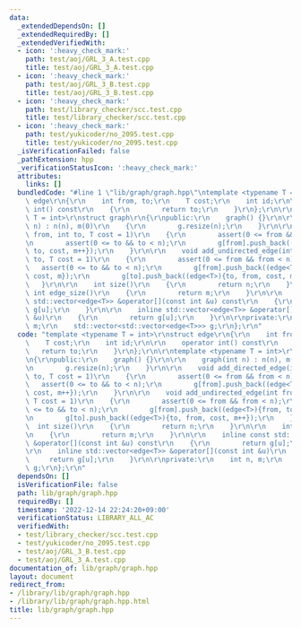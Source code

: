```yaml
---
data:
  _extendedDependsOn: []
  _extendedRequiredBy: []
  _extendedVerifiedWith:
  - icon: ':heavy_check_mark:'
    path: test/aoj/GRL_3_A.test.cpp
    title: test/aoj/GRL_3_A.test.cpp
  - icon: ':heavy_check_mark:'
    path: test/aoj/GRL_3_B.test.cpp
    title: test/aoj/GRL_3_B.test.cpp
  - icon: ':heavy_check_mark:'
    path: test/library_checker/scc.test.cpp
    title: test/library_checker/scc.test.cpp
  - icon: ':heavy_check_mark:'
    path: test/yukicoder/no_2095.test.cpp
    title: test/yukicoder/no_2095.test.cpp
  _isVerificationFailed: false
  _pathExtension: hpp
  _verificationStatusIcon: ':heavy_check_mark:'
  attributes:
    links: []
  bundledCode: "#line 1 \"lib/graph/graph.hpp\"\ntemplate <typename T = int>\r\nstruct\
    \ edge\r\n{\r\n    int from, to;\r\n    T cost;\r\n    int id;\r\n\r\n    operator\
    \ int() const\r\n    {\r\n        return to;\r\n    }\r\n};\r\n\r\ntemplate <typename\
    \ T = int>\r\nstruct graph\r\n{\r\npublic:\r\n    graph() {}\r\n\r\n    graph(int\
    \ n) : n(n), m(0)\r\n    {\r\n        g.resize(n);\r\n    }\r\n\r\n    void add_directed_edge(int\
    \ from, int to, T cost = 1)\r\n    {\r\n        assert(0 <= from && from < n);\r\
    \n        assert(0 <= to && to < n);\r\n        g[from].push_back((edge<T>){from,\
    \ to, cost, m++});\r\n    }\r\n\r\n    void add_undirected_edge(int from, int\
    \ to, T cost = 1)\r\n    {\r\n        assert(0 <= from && from < n);\r\n     \
    \   assert(0 <= to && to < n);\r\n        g[from].push_back((edge<T>){from, to,\
    \ cost, m});\r\n        g[to].push_back((edge<T>){to, from, cost, m++});\r\n \
    \   }\r\n\r\n    int size()\r\n    {\r\n        return n;\r\n    }\r\n\r\n   \
    \ int edge_size()\r\n    {\r\n        return m;\r\n    }\r\n\r\n    inline const\
    \ std::vector<edge<T>> &operator[](const int &u) const\r\n    {\r\n        return\
    \ g[u];\r\n    }\r\n\r\n    inline std::vector<edge<T>> &operator[](const int\
    \ &u)\r\n    {\r\n        return g[u];\r\n    }\r\n\r\nprivate:\r\n    int n,\
    \ m;\r\n    std::vector<std::vector<edge<T>>> g;\r\n};\r\n"
  code: "template <typename T = int>\r\nstruct edge\r\n{\r\n    int from, to;\r\n\
    \    T cost;\r\n    int id;\r\n\r\n    operator int() const\r\n    {\r\n     \
    \   return to;\r\n    }\r\n};\r\n\r\ntemplate <typename T = int>\r\nstruct graph\r\
    \n{\r\npublic:\r\n    graph() {}\r\n\r\n    graph(int n) : n(n), m(0)\r\n    {\r\
    \n        g.resize(n);\r\n    }\r\n\r\n    void add_directed_edge(int from, int\
    \ to, T cost = 1)\r\n    {\r\n        assert(0 <= from && from < n);\r\n     \
    \   assert(0 <= to && to < n);\r\n        g[from].push_back((edge<T>){from, to,\
    \ cost, m++});\r\n    }\r\n\r\n    void add_undirected_edge(int from, int to,\
    \ T cost = 1)\r\n    {\r\n        assert(0 <= from && from < n);\r\n        assert(0\
    \ <= to && to < n);\r\n        g[from].push_back((edge<T>){from, to, cost, m});\r\
    \n        g[to].push_back((edge<T>){to, from, cost, m++});\r\n    }\r\n\r\n  \
    \  int size()\r\n    {\r\n        return n;\r\n    }\r\n\r\n    int edge_size()\r\
    \n    {\r\n        return m;\r\n    }\r\n\r\n    inline const std::vector<edge<T>>\
    \ &operator[](const int &u) const\r\n    {\r\n        return g[u];\r\n    }\r\n\
    \r\n    inline std::vector<edge<T>> &operator[](const int &u)\r\n    {\r\n   \
    \     return g[u];\r\n    }\r\n\r\nprivate:\r\n    int n, m;\r\n    std::vector<std::vector<edge<T>>>\
    \ g;\r\n};\r\n"
  dependsOn: []
  isVerificationFile: false
  path: lib/graph/graph.hpp
  requiredBy: []
  timestamp: '2022-12-14 22:24:20+09:00'
  verificationStatus: LIBRARY_ALL_AC
  verifiedWith:
  - test/library_checker/scc.test.cpp
  - test/yukicoder/no_2095.test.cpp
  - test/aoj/GRL_3_B.test.cpp
  - test/aoj/GRL_3_A.test.cpp
documentation_of: lib/graph/graph.hpp
layout: document
redirect_from:
- /library/lib/graph/graph.hpp
- /library/lib/graph/graph.hpp.html
title: lib/graph/graph.hpp
---
```

